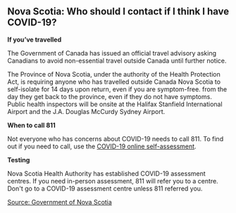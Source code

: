 ## Nova Scotia: Who should I contact if I think I have COVID-19?

**If you’ve travelled**

The Government of Canada has issued an official travel advisory asking Canadians to avoid non-essential travel outside Canada until further notice.

The Province of Nova Scotia, under the authority of the Health Protection Act, is requiring anyone who has travelled outside Canada Nova Scotia to self-isolate for 14 days upon return, even if you are symptom-free. from the day they get back to the province, even if they do not have symptoms. Public health inspectors will be onsite at the Halifax Stanfield International Airport and the J.A. Douglas McCurdy Sydney Airport.

**When to call 811**

Not everyone who has concerns about COVID-19 needs to call 811. To find out if you need to call, use the [COVID-19 online self-assessment](https://when-to-call-about-covid19.novascotia.ca/en).

**Testing**

Nova Scotia Health Authority has established COVID-19 assessment centres. If you need in-person assessment, 811 will refer you to a centre. Don't go to a COVID-19 assessment centre unless 811 referred you.

[Source: Government of Nova Scotia](https://novascotia.ca/coronavirus/)
